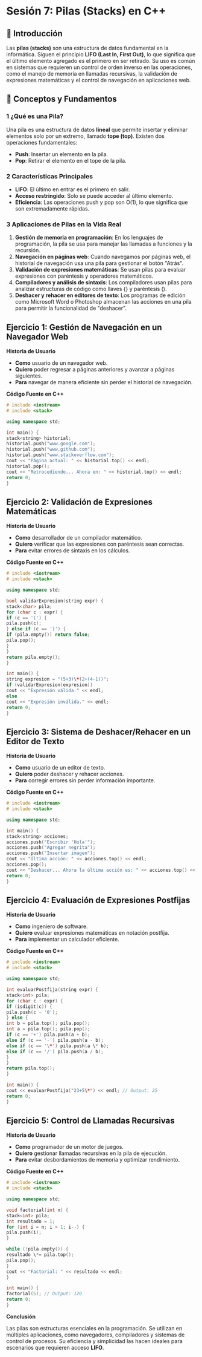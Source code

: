 # Sesión 7: Pilas (Stacks) en C++

## 📖 Introducción

Las **pilas (stacks)** son una estructura de datos fundamental en la informática. Siguen el principio **LIFO (Last In, First Out)**, lo que significa que el último elemento agregado es el primero en ser retirado. Su uso es común en sistemas que requieren un control de orden inverso en las operaciones, como el manejo de memoria en llamadas recursivas, la validación de expresiones matemáticas y el control de navegación en aplicaciones web.

## 🔎 Conceptos y Fundamentos

### 1️ ¿Qué es una Pila?

Una pila es una estructura de datos **lineal** que permite insertar y eliminar elementos solo por un extremo, llamado **tope (top)**. Existen dos operaciones fundamentales:

- **Push**: Insertar un elemento en la pila.
- **Pop**: Retirar el elemento en el tope de la pila.

### 2️ Características Principales

- **LIFO**: El último en entrar es el primero en salir.
- **Acceso restringido**: Solo se puede acceder al último elemento.
- **Eficiencia**: Las operaciones push y pop son O(1), lo que significa que son extremadamente rápidas.

### 3️ Aplicaciones de Pilas en la Vida Real

1. **Gestión de memoria en programación**: En los lenguajes de programación, la pila se usa para manejar las llamadas a funciones y la recursión.
2. **Navegación en páginas web**: Cuando navegamos por páginas web, el historial de navegación usa una pila para gestionar el botón "Atrás".
3. **Validación de expresiones matemáticas**: Se usan pilas para evaluar expresiones con paréntesis y operadores matemáticos.
4. **Compiladores y análisis de sintaxis**: Los compiladores usan pilas para analizar estructuras de código como llaves {} y paréntesis ().
5. **Deshacer y rehacer en editores de texto**: Los programas de edición como Microsoft Word o Photoshop almacenan las acciones en una pila para permitir la funcionalidad de "deshacer".

## Ejercicio 1: Gestión de Navegación en un Navegador Web

**Historia de Usuario**

- **Como** usuario de un navegador web.
- **Quiero** poder regresar a páginas anteriores y avanzar a páginas siguientes.
- **Para** navegar de manera eficiente sin perder el historial de navegación.

**Código Fuente en C++**
```cpp
# include <iostream>
# include <stack>

using namespace std;

int main() {
stack<string> historial;
historial.push("www.google.com");
historial.push("www.github.com");
historial.push("www.stackoverflow.com");
cout << "Página actual: " << historial.top() << endl;
historial.pop();
cout << "Retrocediendo... Ahora en: " << historial.top() << endl;
return 0;
}
```
## Ejercicio 2: Validación de Expresiones Matemáticas

**Historia de Usuario**

- **Como** desarrollador de un compilador matemático.
- **Quiero** verificar que las expresiones con paréntesis sean correctas.
- **Para** evitar errores de sintaxis en los cálculos.

**Código Fuente en C++**
```cpp
# include <iostream>
# include <stack>

using namespace std;

bool validarExpresion(string expr) {
stack<char> pila;
for (char c : expr) {
if (c == '(') {
pila.push(c);
} else if (c == ')') {
if (pila.empty()) return false;
pila.pop();
}
}
return pila.empty();
}

int main() {
string expresion = "(5+3)\*(2+(4-1))";
if (validarExpresion(expresion))
cout << "Expresión válida." << endl;
else
cout << "Expresión inválida." << endl;
return 0;
}
```
## Ejercicio 3: Sistema de Deshacer/Rehacer en un Editor de Texto

**Historia de Usuario**

- **Como** usuario de un editor de texto.
- **Quiero** poder deshacer y rehacer acciones.
- **Para** corregir errores sin perder información importante.

**Código Fuente en C++**
```cpp
# include <iostream>
# include <stack>

using namespace std;

int main() {
stack<string> acciones;
acciones.push("Escribir 'Hola'");
acciones.push("Agregar negrita");
acciones.push("Insertar imagen");
cout << "Última acción: " << acciones.top() << endl;
acciones.pop();
cout << "Deshacer... Ahora la última acción es: " << acciones.top() << endl;
return 0;
}
```
## Ejercicio 4: Evaluación de Expresiones Postfijas

**Historia de Usuario**

- **Como** ingeniero de software.
- **Quiero** evaluar expresiones matemáticas en notación postfija.
- **Para** implementar un calculador eficiente.

**Código Fuente en C++**
```cpp
# include <iostream>
# include <stack>

using namespace std;

int evaluarPostfija(string expr) {
stack<int> pila;
for (char c : expr) {
if (isdigit(c)) {
pila.push(c - '0');
} else {
int b = pila.top(); pila.pop();
int a = pila.top(); pila.pop();
if (c == '+') pila.push(a + b);
else if (c == '-') pila.push(a - b);
else if (c == '\*') pila.push(a \* b);
else if (c == '/') pila.push(a / b);
}
}
return pila.top();
}

int main() {
cout << evaluarPostfija("23+5\*") << endl; // Output: 25
return 0;
}
```
## Ejercicio 5: Control de Llamadas Recursivas

**Historia de Usuario**

- **Como** programador de un motor de juegos.
- **Quiero** gestionar llamadas recursivas en la pila de ejecución.
- **Para** evitar desbordamientos de memoria y optimizar rendimiento.

**Código Fuente en C++**
```cpp
# include <iostream>
# include <stack>

using namespace std;

void factorial(int n) {
stack<int> pila;
int resultado = 1;
for (int i = n; i > 1; i--) {
pila.push(i);
}

while (!pila.empty()) {
resultado \*= pila.top();
pila.pop();
}
cout << "Factorial: " << resultado << endl;
}

int main() {
factorial(5); // Output: 120
return 0;
}
```
**Conclusión**

Las pilas son estructuras esenciales en la programación. Se utilizan en múltiples aplicaciones, como navegadores, compiladores y sistemas de control de procesos. Su eficiencia y simplicidad las hacen ideales para escenarios que requieren acceso **LIFO**.